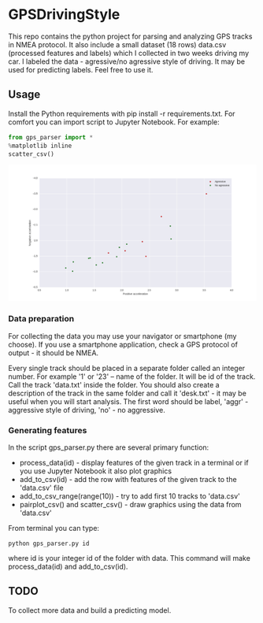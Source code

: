 # GPSDrivingStyle

This repo contains the python project for parsing and analyzing GPS tracks in NMEA protocol. It also include a small dataset (18 rows) data.csv (processed features and labels) which I collected in two weeks driving my car. I labeled the data - agressive/no agressive style of driving. It may be used for predicting labels. Feel free to use it.

## Usage
Install the Python requirements with pip install -r requirements.txt. For comfort you can import script to Jupyter Notebook. For example:
```python
from gps_parser import *
%matplotlib inline
scatter_csv()
```
![scatter plot](/imgs/scatter.png)

### Data preparation
For collecting the data you may use your navigator or smartphone (my choose). If you use a smartphone application, check a GPS protocol of output - it should be NMEA.

Every single track should be placed in a separate folder called an integer number. For example '1' or '23' – name of the folder. It will be id of the track. Call the track 'data.txt' inside the folder. You should also create a description of the track in the same folder and call it 'desk.txt' - it may be useful when you will start analysis. The first word should be label, 'aggr' - aggressive style of driving, 'no' - no aggressive.

### Generating features
In the script gps_parser.py there are several primary function:
* process_data(id) - display features of the given track in a terminal or if you use Jupyter Notebook it also plot graphics
* add_to_csv(id) - add the row with features of the given track to the 'data.csv' file
* add_to_csv_range(range(10)) - try to add first 10 tracks to 'data.csv'
* pairplot_csv() and scatter_csv() - draw graphics using the data from 'data.csv'

From terminal you can type:
```
python gps_parser.py id
```
where id is your integer id of the folder with data. This command will make process_data(id) and add_to_csv(id).

## TODO
To collect more data and build a predicting model.